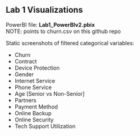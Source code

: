 ## Lab 1 Visualizations  
  
PowerBI file: **Lab1_PowerBIv2.pbix**  
NOTE: points to churn.csv on this github repo  
  
Static screenshots of filtered categorical variables:  
* Churn
* Contract
* Device Protection
* Gender
* Internet Service
* Phone Service
* Age [Senior vs Non-Senior]
* Partners
* Payment Method
* Online Backup
* Online Security
* Tech Support Utilization

  
  

